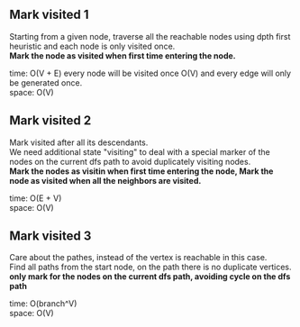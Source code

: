 ## Mark visited 1
Starting from a given node, traverse all the reachable nodes using dpth first heuristic and each node is only visited once.<br>
**Mark the node as visited when first time entering the node.**

time: O(V + E) every node will be visited once O(V) and every edge will only be generated once.<br>
space: O(V)
## Mark visited 2
Mark visited after all its descendants.<br>
We need additional state "visiting" to deal with a special marker of the nodes on the current dfs path to avoid duplicately visiting nodes.<br>
**Mark the nodes as visitin when first time entering the node, Mark the node as visited when all the neighbors are visited.**

time: O(E + V)<br>
space: O(V)
## Mark visited 3
Care about the pathes, instead of the vertex is reachable in this case.<br>
Find all paths from the start node, on the path there is no duplicate vertices.<br>
**only mark for the nodes on the current dfs path, avoiding cycle on the dfs path**

time: O(branch^V)<br>
space: O(V)

